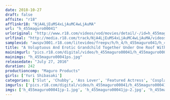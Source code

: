 ```yaml
---
date: 2018-10-27
draft: false
affsite: "r18"
afflinkr18: "NjA4LjEuMS4xLjAuMC4wLjAuMA"
url: "h_455maguro00041"
urloriginal: "http://www.r18.com/videos/vod/movies/detail/-/id=h_455maguro00041"
urlfinal: "http://media.r18.com/track/NjA4LjEuMS4xLjAuMC4wLjAuMA/videos/vod/movies/detail/-/id=h_455maguro00041"
samplevid: "awspv3001.r18.com/litevideo/freepv/h/h_4/h_455maguro041/h_455maguro041_dmb_w.mp4"
title: "A Voluptuous And Erotic Grandchild Together Under One Roof With A Big Assed Slut Yuri Shibasaki"
mainimgurl: "pics.r18.com/digital/video/h_455maguro00041/h_455maguro00041ps.jpg"
mainimgs: "h_455maguro00041ps.jpg"
releasedate: "July 27, 2016"
duration: 242
productioncomp: "Maguro Products"
girls: ['Yuri Shibasaki']
categories: ['Slut', 'Chubby', 'Ass Lover', 'Featured Actress', 'Cosplay', 'Sister']
imgurls: ['pics.r18.com/digital/video/h_455maguro00041/h_455maguro00041jp-1.jpg', 'pics.r18.com/digital/video/h_455maguro00041/h_455maguro00041jp-2.jpg', 'pics.r18.com/digital/video/h_455maguro00041/h_455maguro00041jp-3.jpg', 'pics.r18.com/digital/video/h_455maguro00041/h_455maguro00041jp-4.jpg', 'pics.r18.com/digital/video/h_455maguro00041/h_455maguro00041jp-5.jpg', 'pics.r18.com/digital/video/h_455maguro00041/h_455maguro00041jp-6.jpg', 'pics.r18.com/digital/video/h_455maguro00041/h_455maguro00041jp-7.jpg', 'pics.r18.com/digital/video/h_455maguro00041/h_455maguro00041jp-8.jpg', 'pics.r18.com/digital/video/h_455maguro00041/h_455maguro00041jp-9.jpg', 'pics.r18.com/digital/video/h_455maguro00041/h_455maguro00041jp-10.jpg', 'pics.r18.com/digital/video/h_455maguro00041/h_455maguro00041jp-11.jpg', 'pics.r18.com/digital/video/h_455maguro00041/h_455maguro00041jp-12.jpg', 'pics.r18.com/digital/video/h_455maguro00041/h_455maguro00041jp-13.jpg', 'pics.r18.com/digital/video/h_455maguro00041/h_455maguro00041jp-14.jpg', 'pics.r18.com/digital/video/h_455maguro00041/h_455maguro00041jp-15.jpg', 'pics.r18.com/digital/video/h_455maguro00041/h_455maguro00041jp-16.jpg', 'pics.r18.com/digital/video/h_455maguro00041/h_455maguro00041jp-17.jpg', 'pics.r18.com/digital/video/h_455maguro00041/h_455maguro00041jp-18.jpg', 'pics.r18.com/digital/video/h_455maguro00041/h_455maguro00041jp-19.jpg', 'pics.r18.com/digital/video/h_455maguro00041/h_455maguro00041jp-20.jpg']
imgs: ['h_455maguro00041jp-1.jpg', 'h_455maguro00041jp-2.jpg', 'h_455maguro00041jp-3.jpg', 'h_455maguro00041jp-4.jpg', 'h_455maguro00041jp-5.jpg', 'h_455maguro00041jp-6.jpg', 'h_455maguro00041jp-7.jpg', 'h_455maguro00041jp-8.jpg', 'h_455maguro00041jp-9.jpg', 'h_455maguro00041jp-10.jpg', 'h_455maguro00041jp-11.jpg', 'h_455maguro00041jp-12.jpg', 'h_455maguro00041jp-13.jpg', 'h_455maguro00041jp-14.jpg', 'h_455maguro00041jp-15.jpg', 'h_455maguro00041jp-16.jpg', 'h_455maguro00041jp-17.jpg', 'h_455maguro00041jp-18.jpg', 'h_455maguro00041jp-19.jpg', 'h_455maguro00041jp-20.jpg']
---
```

